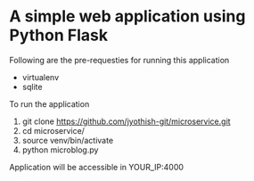 # A simple web application using Python Flask

Following are the pre-requesties for running this application
- virtualenv
- sqlite 

To run the application
1. git clone https://github.com/jyothish-git/microservice.git
2. cd microservice/
3. source venv/bin/activate
4. python microblog.py

Application will be accessible in YOUR_IP:4000
